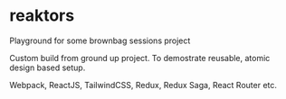 # reaktors
Playground for some brownbag sessions project

Custom build from ground up project.
To demostrate reusable, atomic design based setup.

Webpack, ReactJS, TailwindCSS, Redux, Redux Saga, React Router etc.

